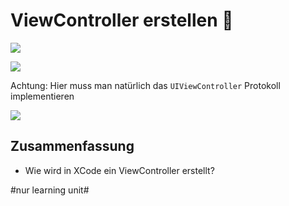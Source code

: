 # ViewController erstellen 🔀

![][image-1]

![][image-2]

Achtung: Hier muss man natürlich das `UIViewController` Protokoll implementieren


![][image-3]



## Zusammenfassung
- Wie wird in XCode ein ViewController erstellt?

[image-1]:	assets/4c99cb_98023bb625d14b7b8ca3c52e7b411b62~mv2.png
[image-2]:	assets/4c99cb_34481b5b16f343d88b8417429c738a81~mv2.png
[image-3]:	assets/4c99cb_4ffd4700ade547e5aa76ab128963cdbe~mv2.png

#nur learning unit#